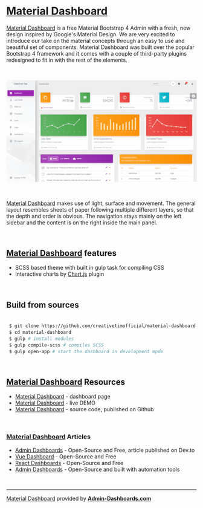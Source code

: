 # [Material Dashboard](https://admin-dashboards.com/bootstrap-dashboard-material-creative-tim)

[Material Dashboard](https://admin-dashboards.com/bootstrap-dashboard-material-creative-tim) is a free Material Bootstrap 4 Admin with a fresh, new design inspired by Google's Material Design. We are very excited to introduce our take on the material concepts through an easy to use and beautiful set of components. Material Dashboard was built over the popular Bootstrap 4 framework and it comes with a couple of third-party plugins redesigned to fit in with the rest of the elements.

<br />

![Material Dashboard - Gif animated presentation.](https://raw.githubusercontent.com/admin-dashboards/static/master/bootstrap-dashboard-material-intro.gif)

<br />

[Material Dashboard](https://admin-dashboards.com/bootstrap-dashboard-material-creative-tim) makes use of light, surface and movement. The general layout resembles sheets of paper following multiple different layers, so that the depth and order is obvious. The navigation stays mainly on the left sidebar and the content is on the right inside the main panel.

<br />

## [Material Dashboard](https://admin-dashboards.com/bootstrap-dashboard-material-creative-tim) features

- SCSS based theme with built in gulp task for compiling CSS
- Interactive charts by [Chart.js](https://gionkunz.github.io/chartist-js/) plugin

<br />

## Build from sources

```bash

 $ git clone https://github.com/creativetimofficial/material-dashboard.git
 $ cd material-dashboard
 $ gulp # install modules
 $ gulp compile-scss # compiles SCSS
 $ gulp open-app # start the dashboard in development mpde

```

<br />

## [Material Dashboard](https://admin-dashboards.com/bootstrap-dashboard-material-creative-tim) Resources

- [Material Dashboard](https://www.creative-tim.com/product/material-dashboard) - dashboard page
- [Material Dashboard](https://demos.creative-tim.com/material-dashboard/examples/dashboard.html) - live DEMO
- [Material Dashboard](https://github.com/creativetimofficial/material-dashboard) - source code, published on Github

<br />

### [Material Dashboard](https://admin-dashboards.com/bootstrap-dashboard-material-creative-tim) Articles

- [Admin Dashboards](https://dev.to/sm0ke/admin-dashboards-open-source-and-free-4aep) - Open-Source and Free, article published on Dev.to
- [Vue Dashboard](https://dev.to/sm0ke/vue-dashboard-open-source-apps-1gd1) - Open-Source and Free
- [React Dashboards](https://dev.to/sm0ke/react-dashboards-open-source-apps-1c7j) - Open-Source and Free
- [Admin Dashboards](https://blog.appseed.us/admin-dashboards-open-source-built-with-automation-tools/) - Open-Source and built with automation tools

<br />

---
[Material Dashboard](https://admin-dashboards.com/bootstrap-dashboard-material-creative-tim) provided by **[Admin-Dashboards.com](https://admin-dashboards.com)**

